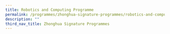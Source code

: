 ```yaml
---
title: Robotics and Computing Programme
permalink: /programmes/zhonghua-signature-programmes/robotics-and-computing-programme/
description: ""
third_nav_title: Zhonghua Signature Programmes
---
```

